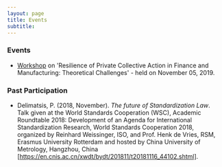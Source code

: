```yaml
---
layout: page
title: Events
subtitle:
---
```


### Events
- [Workshop](https://www.erc-reveal.eu/workshop/) on 'Resilience of Private Collective Action in Finance and Manufacturing: Theoretical Challenges' - held on November 05, 2019.

### Past Participation
- Delimatsis, P. (2018, November). _The future of Standardization Law_. Talk given at the World Standards Cooperation (WSC), Academic Roundtable 2018: Development of an Agenda for International Standardization Research, World Standards Cooperation 2018, organized by Reinhard Weissinger, ISO, and Prof. Henk de Vries, RSM, Erasmus University Rotterdam and hosted by China University of Metrology, Hangzhou, China [https://en.cnis.ac.cn/xwdt/bydt/201811/t20181116_44102.shtml].
